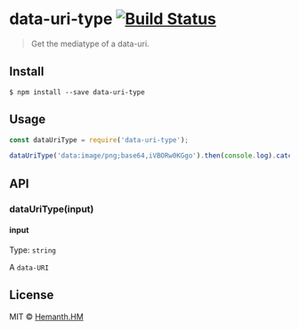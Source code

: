 # data-uri-type [![Build Status](https://travis-ci.org/hemanth/data-uri-type.svg?branch=master)](https://travis-ci.org/hemanth/data-uri-type)

> Get the mediatype of a data-uri.


## Install

```
$ npm install --save data-uri-type
```


## Usage

```js
const dataUriType = require('data-uri-type');

dataUriType('data:image/png;base64,iVBORw0KGgo').then(console.log).catch(console.error);
```


## API

### dataUriType(input)

#### input

Type: `string`

A `data-URI`


## License

MIT © [Hemanth.HM](https://h3manth.com)
